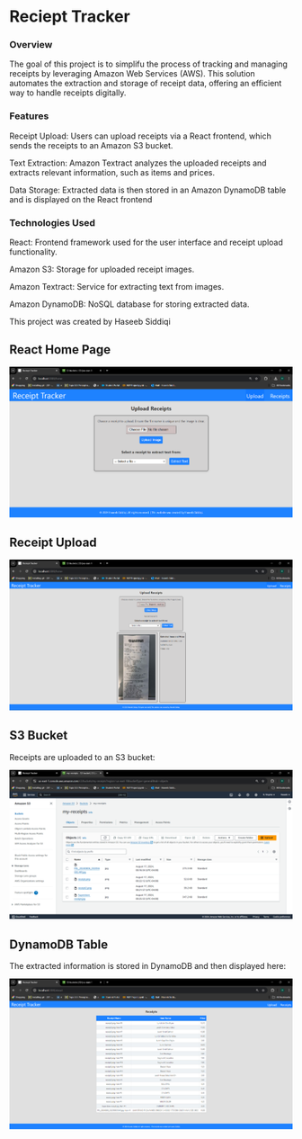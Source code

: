 # Reciept Tracker

### Overview

The goal of this project is to  simplifu the process of tracking and managing receipts by leveraging Amazon Web Services (AWS). This solution automates the extraction and storage of receipt data, offering an efficient way to handle receipts digitally.

### Features

Receipt Upload: Users can upload receipts via a React frontend, which sends the receipts to an Amazon S3 bucket.

Text Extraction: Amazon Textract analyzes the uploaded receipts and extracts relevant information, such as items and prices.

Data Storage: Extracted data is then stored in an Amazon DynamoDB table and is displayed on the React frontend

### Technologies Used
React: Frontend framework used for the user interface and receipt upload functionality.

Amazon S3: Storage for uploaded receipt images.

Amazon Textract: Service for extracting text from images.

Amazon DynamoDB: NoSQL database for storing extracted data.

This project was created by Haseeb Siddiqi


### 

## React Home Page

![React Home Page](https://github.com/HaseebSiddiqi/Receipt-Tracker/raw/master/images/Receipt%20home%20page.png)

## Receipt Upload

![Receipt Upload](https://github.com/HaseebSiddiqi/Receipt-Tracker/raw/master/images/Receipt%20upload.png)

## S3 Bucket

Receipts are uploaded to an S3 bucket:

![S3 Bucket](https://github.com/HaseebSiddiqi/Receipt-Tracker/raw/master/images/s3%20bucket.png)

## DynamoDB Table

The extracted information is stored in DynamoDB and then displayed here:

![DynamoDB Table](https://github.com/HaseebSiddiqi/Receipt-Tracker/raw/master/images/Reciepts%20table.png)

